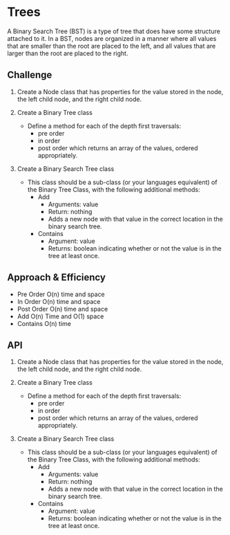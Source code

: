 # Trees
A Binary Search Tree (BST) is a type of tree that does have some structure attached to it. In a BST, nodes are organized in a manner where all values that are smaller than the root are placed to the left, and all values that are larger than the root are placed to the right.

## Challenge
1. Create a Node class that has properties for the value stored in the node, the left child node, and the right child node.

2. Create a Binary Tree class
    - Define a method for each of the depth first traversals:
        - pre order
        - in order
        - post order which returns an array of the values, ordered appropriately.

3. Create a Binary Search Tree class
    - This class should be a sub-class (or your languages equivalent) of the Binary Tree Class, with the following additional methods:
        - Add
            - Arguments: value
            - Return: nothing
            - Adds a new node with that value in the correct location in the binary search tree.
        - Contains
            - Argument: value
            - Returns: boolean indicating whether or not the value is in the tree at least once.

## Approach & Efficiency
- Pre Order O(n) time and space
- In Order O(n) time and space
- Post Order O(n) time and space
- Add O(n) Time and O(1) space
- Contains O(n) time 

## API
1. Create a Node class that has properties for the value stored in the node, the left child node, and the right child node.

2. Create a Binary Tree class
    - Define a method for each of the depth first traversals:
        - pre order
        - in order
        - post order which returns an array of the values, ordered appropriately.

3. Create a Binary Search Tree class
    - This class should be a sub-class (or your languages equivalent) of the Binary Tree Class, with the following additional methods:
        - Add
            - Arguments: value
            - Return: nothing
            - Adds a new node with that value in the correct location in the binary search tree.
        - Contains
            - Argument: value
            - Returns: boolean indicating whether or not the value is in the tree at least once.

